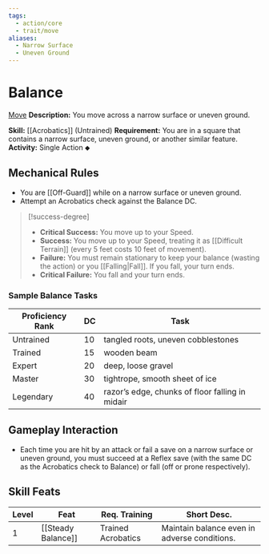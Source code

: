 ```yaml
---
tags:
  - action/core
  - trait/move
aliases:
  - Narrow Surface
  - Uneven Ground
---
```

# Balance [](#Actions "Single Action")

[Move](Move.md "General Trait")
**Description:** You move across a narrow surface or uneven ground.

**Skill:** [[Acrobatics]] (Untrained)
**Requirement:** You are in a square that contains a narrow surface, uneven ground, or another similar feature.
**Activity:** Single Action ⬥

## Mechanical Rules

- You are [[Off-Guard]] while on a narrow surface or uneven ground. 
- Attempt an Acrobatics check against the Balance DC.

> [!success-degree]
>- **Critical Success:** You move up to your Speed.  
>- **Success:** You move up to your Speed, treating it as [[Difficult Terrain]] (every 5 feet costs 10 feet of movement).  
>- **Failure:** You must remain stationary to keep your balance (wasting the action) or you [[Falling|Fall]]. If you fall, your turn ends.  
>- **Critical Failure:** You fall and your turn ends.
  
### Sample Balance Tasks

| **Proficiency Rank** | **DC** | Task                                            |
| -------------------- | ------ | ----------------------------------------------- |
| Untrained            | 10     | tangled roots, uneven cobblestones              |
| Trained              | 15     | wooden beam                                     |
| Expert               | 20     | deep, loose gravel                              |
| Master               | 30     | tightrope, smooth sheet of ice                  |
| Legendary            | 40     | razor’s edge, chunks of floor falling in midair |

## Gameplay Interaction

 - Each time you are hit by an attack or fail a save on a narrow surface or uneven ground, you must succeed at a Reflex save (with the same DC as the Acrobatics check to Balance) or fall (off or prone respectively).

## Skill Feats

| Level | Feat               | Req. Training      | Short Desc.                                  |
| ----- | ------------------ | ------------------ | -------------------------------------------- |
| 1     | [[Steady Balance]] | Trained Acrobatics | Maintain balance even in adverse conditions. |